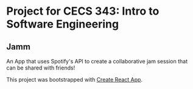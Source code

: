 # Project for CECS 343: Intro to Software Engineering
## Jamm
An App that uses Spotify's API to create a collaborative jam session that can be shared with friends!

This project was bootstrapped with [Create React App](https://github.com/facebookincubator/create-react-app).

